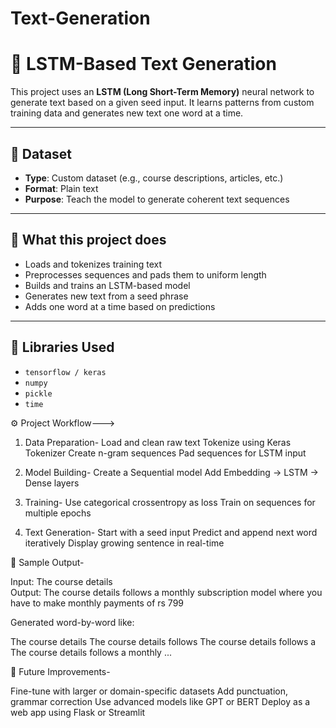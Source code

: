 # Text-Generation
# 📜 LSTM-Based Text Generation

This project uses an **LSTM (Long Short-Term Memory)** neural network to generate text based on a given seed input. It learns patterns from custom training data and generates new text one word at a time.

---

## 📁 Dataset

- **Type**: Custom dataset (e.g., course descriptions, articles, etc.)
- **Format**: Plain text
- **Purpose**: Teach the model to generate coherent text sequences

---

## 🧠 What this project does

- Loads and tokenizes training text  
- Preprocesses sequences and pads them to uniform length  
- Builds and trains an LSTM-based model  
- Generates new text from a seed phrase  
- Adds one word at a time based on predictions

---

## 🔧 Libraries Used

- `tensorflow / keras`
- `numpy`
- `pickle`  
- `time`  

⚙️ Project Workflow--->

1. Data Preparation-
     Load and clean raw text
     Tokenize using Keras Tokenizer
     Create n-gram sequences
     Pad sequences for LSTM input

2. Model Building-
     Create a Sequential model
     Add Embedding → LSTM → Dense layers

3. Training-
     Use categorical crossentropy as loss
     Train on sequences for multiple epochs

4. Text Generation-
     Start with a seed input
     Predict and append next word iteratively
     Display growing sentence in real-time

🧪 Sample Output-

Input: The course details  
Output: The course details follows a monthly subscription model where you have to make monthly payments of rs 799

Generated word-by-word like:

The course details
The course details follows
The course details follows a
The course details follows a monthly
...


📌 Future Improvements-

Fine-tune with larger or domain-specific datasets
Add punctuation, grammar correction
Use advanced models like GPT or BERT
Deploy as a web app using Flask or Streamlit
